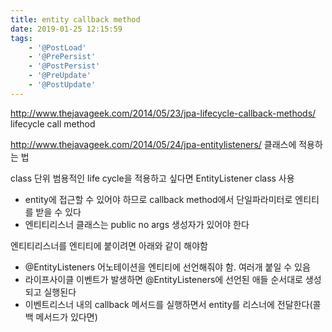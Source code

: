 ```yaml
---
title: entity callback method
date: 2019-01-25 12:15:59
tags:
    - '@PostLoad'
    - '@PrePersist'
    - '@PostPersist'
    - '@PreUpdate'
    - '@PostUpdate'
---
```


<http://www.thejavageek.com/2014/05/23/jpa-lifecycle-callback-methods/>
lifecycle call method

<http://www.thejavageek.com/2014/05/24/jpa-entitylisteners/>
클래스에 적용하는 법

class 단위 범용적인 life cycle을 적용하고 싶다면
EntityListener class 사용  

- entity에 접근할 수 있어야 하므로 callback method에서 단일파라미터로 엔티티를 받을 수 있다
- 엔티티리스너 클래스는 public no args 생성자가 있어야 한다  

엔티티리스너를 엔티티에 붙이려면 아래와 같이 해야함  
- @EntityListeners 어노테이션을 엔티티에 선언해줘야 함. 여러개 붙일 수 있음  
- 라이프사이클 이벤트가 발생하면 @EntityListeners에 선언된 애들 순서대로 생성되고 실행된다  
- 이벤트리스너 내의 callback 메서드를 실행하면서 entity를 리스너에 전달한다(콜백 메서드가 있다면)  



<!-- more -->